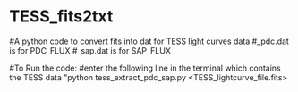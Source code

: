 # TESS_fits2txt

#A python code to convert fits into dat for TESS light curves data
#<fname>_pdc.dat is for PDC_FLUX
#<fname>_sap.dat is for SAP_FLUX
  
  #To Run the code:
  #enter the following line in the terminal which contains the TESS data
  "python tess_extract_pdc_sap.py <TESS_lightcurve_file.fits>
